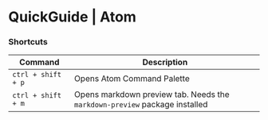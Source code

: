 # QuickGuide | Atom

### Shortcuts

| Command | Description |
| --- | --- |
| `ctrl + shift + p` | Opens Atom Command Palette |
| `ctrl + shift + m` | Opens markdown preview tab. Needs the `markdown-preview` package installed |
